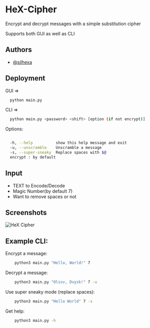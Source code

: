 # HeX-Cipher

Encrypt and decrypt messages with a simple substitution cipher

Supports both GUI as well as CLI


## Authors

- [@sjlhexa](https://www.github.com/sjlhexa)


## Deployment

GUI =>
```bash
  python main.py
```

CLI =>
```bash
  python main.py <password> <shift> [option (if not encrypt)]
```

Options:
```bash

  -h, --help          show this help message and exit
  -u, --unscramble    Unscramble a message
  -s, --super-sneaky  Replace spaces with $@
  encrypt : by default 
```
## Input

* TEXT to Encode/Decode
* Magic Number(by default 7)
* Want to remove spaces or not



## Screenshots

![HeX Cipher](https://github.com/user-attachments/assets/5f0e0f85-3e47-4205-aebe-53e558a74483)

## Example CLI:

Encrypt a message:

```bash
    python3 main.py "Hello, World!" 7
```

Decrypt a message:
```bash
    python3 main.py "Olssv, Dvysk!" 7 -u
```

Use super sneaky mode (replace spaces):
```bash
    python3 main.py "Hello World" 7 -s
```

Get help:
```bash
    python3 main.py -h
```
